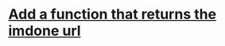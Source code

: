 # [Add a function that returns the imdone url](#DOING:)

<!--
created:2025-01-11T20:20:08.348Z
sid:wmr_a0ikOY39kInkmudPa
-->


